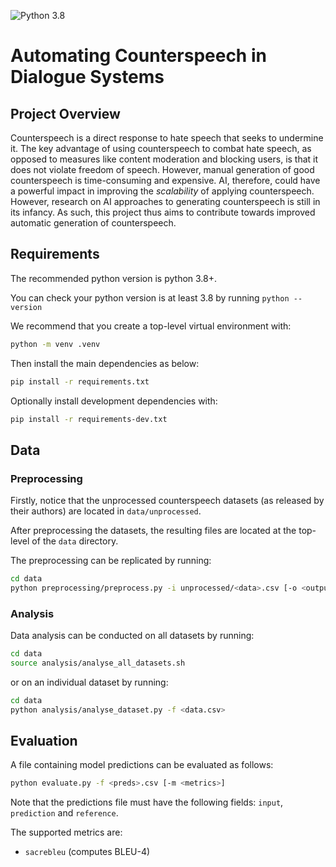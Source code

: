 ![Python 3.8](https://img.shields.io/badge/python-3.8-green.svg)
# Automating Counterspeech in Dialogue Systems

## Project Overview

Counterspeech is a direct response to hate speech that seeks to undermine it. The key advantage of using counterspeech to combat hate speech, as opposed to measures like content moderation and blocking users, is that it does not violate freedom of speech. However, manual generation of good counterspeech is time-consuming and expensive. AI, therefore, could have a powerful impact in improving the *scalability* of applying counterspeech. However, research on AI approaches to generating counterspeech is still in its infancy. As such, this project thus aims to contribute towards improved automatic generation of counterspeech.

## Requirements

The recommended python version is python 3.8+.

You can check your python version is at least 3.8 by running `python --version`

We recommend that you create a top-level virtual environment with:

```bash
python -m venv .venv
```

Then install the main dependencies as below:

```bash
pip install -r requirements.txt
```

Optionally install development dependencies with:

```bash
pip install -r requirements-dev.txt
```

## Data

### Preprocessing

Firstly, notice that the unprocessed counterspeech datasets (as released by their authors) are located in `data/unprocessed`.

After preprocessing the datasets, the resulting files are located at the top-level of the `data` directory.

The preprocessing can be replicated by running:

```bash
cd data
python preprocessing/preprocess.py -i unprocessed/<data>.csv [-o <output_file_path>]
```

### Analysis

Data analysis can be conducted on all datasets by running:

```bash
cd data
source analysis/analyse_all_datasets.sh
```

or on an individual dataset by running:

```bash
cd data
python analysis/analyse_dataset.py -f <data.csv>
```

## Evaluation

A file containing model predictions can be evaluated as follows:

```bash
python evaluate.py -f <preds>.csv [-m <metrics>]
```

Note that the predictions file must have the following fields: `input`, `prediction` and `reference`.

The supported metrics are:

* `sacrebleu` (computes BLEU-4)
